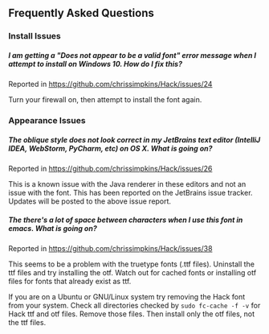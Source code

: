 ## Frequently Asked Questions

### Install Issues

##### I am getting a "Does not appear to be a valid font" error message when I attempt to install on Windows 10.  How do I fix this?

Reported in https://github.com/chrissimpkins/Hack/issues/24

Turn your firewall on, then attempt to install the font again.


### Appearance Issues

##### The oblique style does not look correct in my JetBrains text editor (IntelliJ IDEA, WebStorm, PyCharm, etc) on OS X.  What is going on?

Reported in https://github.com/chrissimpkins/Hack/issues/26

This is a known issue with the Java renderer in these editors and not an issue with the font.  This has been reported on the JetBrains issue tracker.  Updates will be posted to the above issue report.

##### The there's a lot of space between characters when I use this font in emacs. What is going on?

Reported in https://github.com/chrissimpkins/Hack/issues/38

This seems to be a problem with the truetype fonts (.ttf files). Uninstall the ttf files and try installing the otf. Watch out for cached fonts or installing otf files for fonts that already exist as ttf. 

If you are on a Ubuntu or GNU/Linux system try removing the Hack font from your system. Check all directories checked by ```sudo fc-cache -f -v``` for Hack ttf and otf files. Remove those files. Then install only the otf files, not the ttf files.
